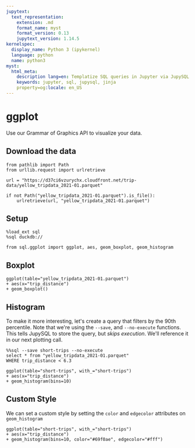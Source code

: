```yaml
---
jupytext:
  text_representation:
    extension: .md
    format_name: myst
    format_version: 0.13
    jupytext_version: 1.14.5
kernelspec:
  display_name: Python 3 (ipykernel)
  language: python
  name: python3
myst:
  html_meta:
    description lang=en: Templatize SQL queries in Jupyter via JupySQL
    keywords: jupyter, sql, jupysql, jinja
    property=og:locale: en_US
---
```


# ggplot

Use our Grammar of Graphics API to visualize your data.

## Download the data

```{code-cell} ipython3
from pathlib import Path
from urllib.request import urlretrieve

url = "https://d37ci6vzurychx.cloudfront.net/trip-data/yellow_tripdata_2021-01.parquet"

if not Path("yellow_tripdata_2021-01.parquet").is_file():
    urlretrieve(url, "yellow_tripdata_2021-01.parquet")
```
## Setup

```{code-cell} ipython3
%load_ext sql
%sql duckdb://
```

```{code-cell} ipython3
from sql.ggplot import ggplot, aes, geom_boxplot, geom_histogram
```

## Boxplot

```{code-cell} ipython3
ggplot(table="yellow_tripdata_2021-01.parquet")
+ aes(x="trip_distance")
+ geom_boxplot()
```

## Histogram

To make it more interesting, let's create a query that filters by the 90th percentile. Note that we're using the `--save`, and `--no-execute` functions. This tells JupySQL to store the query, but *skips execution*. We'll reference it in our next plotting call.

```{code-cell} ipython3
%%sql --save short-trips --no-execute
select * from "yellow_tripdata_2021-01.parquet"
WHERE trip_distance < 6.3
```

```{code-cell} ipython3
ggplot(table="short-trips", with_="short-trips")
+ aes(x="trip_distance")
+ geom_histogram(bins=10)
```

## Custom Style

We can set a custom style by setting the `color` and `edgecolor` attributes on `geom_histogram`

```{code-cell} ipython3
ggplot(table="short-trips", with_="short-trips")
+ aes(x="trip_distance")
+ geom_histogram(bins=10, color="#69f0ae", edgecolor="#fff")
```